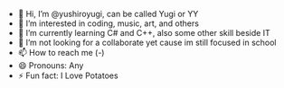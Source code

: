 - 👋 Hi, I’m @yushiroyugi, can be called Yugi or YY
- 👀 I’m interested in coding, music, art, and others
- 🌱 I’m currently learning C# and C++, also some other skill beside IT
- 💞️ I’m not looking for a collaborate yet cause im still focused in school
- 📫 How to reach me (-)
- 😄 Pronouns: Any
- ⚡ Fun fact: I Love Potatoes

<!---
yushiroyugi/yushiroyugi is a ✨ special ✨ repository because its `README.md` (this file) appears on your GitHub profile.
You can click the Preview link to take a look at your changes.
--->
